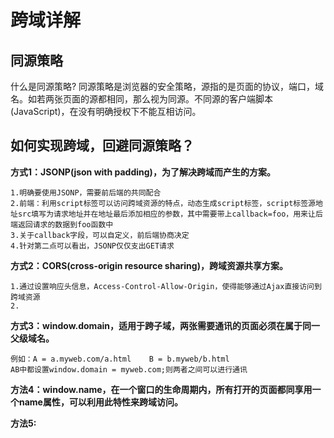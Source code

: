# 跨域详解

## 同源策略
  什么是同源策略?
    同源策略是浏览器的安全策略，源指的是页面的协议，端口，域名。如若两张页面的源都相同，那么视为同源。不同源的客户端脚本(JavaScript)，在没有明确授权下不能互相访问。

## 如何实现跨域，回避同源策略？
  **方式1：JSONP(json with padding)，为了解决跨域而产生的方案。**

    1.明确要使用JSONP，需要前后端的共同配合
    2.前端：利用script标签可以访问跨域资源的特点，动态生成script标签，script标签源地址src填写为请求地址并在地址最后添加相应的参数，其中需要带上callback=foo，用来让后端返回请求的数据到foo函数中
    3.关于callback字段，可以自定义，前后端协商决定
    4.针对第二点可以看出，JSONP仅仅支出GET请求

  **方式2：CORS(cross-origin resource sharing)，跨域资源共享方案。**

    1.通过设置响应头信息，Access-Control-Allow-Origin，使得能够通过Ajax直接访问到跨域资源
    2.

  **方式3：window.domain，适用于跨子域，两张需要通讯的页面必须在属于同一父级域名。**

    例如：A = a.myweb.com/a.html    B = b.myweb/b.html
    AB中都设置window.domain = myweb.com;则两者之间可以进行通讯

  **方法4：window.name，在一个窗口的生命周期内，所有打开的页面都同享用一个name属性，可以利用此特性来跨域访问。**

  **方法5:**

